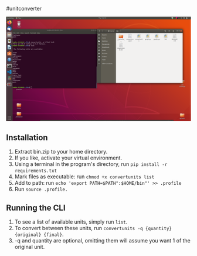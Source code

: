 #unitconverter

![Screenshot](/converter.png "Optional Title")

## Installation

1. Extract bin.zip to your home directory.
2. If you like, activate your virtual environment.
3. Using a terminal in the program's directory, run `pip install -r requirements.txt`
4. Mark files as executable: run `chmod +x convertunits list`
5. Add to path: run `echo 'export PATH=$PATH":$HOME/bin"' >> .profile`
6. Run `source .profile.`

## Running the CLI
1. To see a list of available units, simply run `list`.
2. To convert between these units, run `convertunits -q {quantity} {original} {final}`.
3. -q and quantity are optional, omitting them will assume you want 1 of the original unit.
